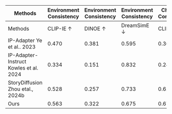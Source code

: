 | Methods | Environment Consistency | Environment Consistency | Environment Consistency | Character Consistency | Character Consistency | Character Consistency | Semantic Alignment |
| --- | --- | --- | --- | --- | --- | --- | --- |
| Methods | CLIP-IE ↑ | DINOE ↑ | DreamSimE ↓ | CLIP-IC ↑ | DINOC ↑ | DreamSim� ↓ | CLIP-T↑ |
| IP-Adapter Ye et al.. 2023 | 0.470 | 0.381 | 0.595 | 0.366 | 0.139 | 0.832 | 0.168 |
| IP-Adapter-Instruct Kowles et al. 2024 | 0.334 | 0.151 | 0.832 | 0.246 | 0.124 | 0.872 | 0.098 |
| StoryDiffusion Zhou etal., 2024b | 0.528 | 0.257 | 0.733 | 0.629 | 0.464 | 0.545 | 0.242 |
| Ours | 0.563 | 0.322 | 0.675 | 0.676 | 0.470 | 0.488 | 0.242 |

